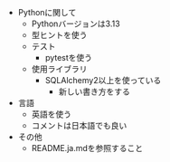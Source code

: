 * Pythonに関して
  * Pythonバージョンは3.13
  * 型ヒントを使う
  * テスト
    * pytestを使う
  * 使用ライブラリ
    * SQLAlchemy2以上を使っている
      * 新しい書き方をする
* 言語
  * 英語を使う
  * コメントは日本語でも良い
* その他
  * README.ja.mdを参照すること
